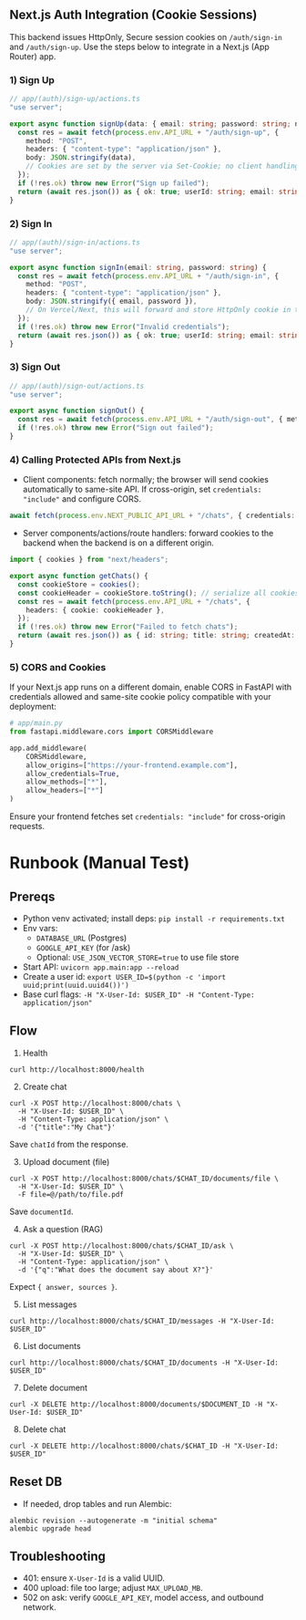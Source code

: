 ## Next.js Auth Integration (Cookie Sessions)

This backend issues HttpOnly, Secure session cookies on `/auth/sign-in` and `/auth/sign-up`. Use the steps below to integrate in a Next.js (App Router) app.

### 1) Sign Up
```ts
// app/(auth)/sign-up/actions.ts
"use server";

export async function signUp(data: { email: string; password: string; name?: string }) {
  const res = await fetch(process.env.API_URL + "/auth/sign-up", {
    method: "POST",
    headers: { "content-type": "application/json" },
    body: JSON.stringify(data),
    // Cookies are set by the server via Set-Cookie; no client handling required
  });
  if (!res.ok) throw new Error("Sign up failed");
  return (await res.json()) as { ok: true; userId: string; email: string; name?: string };
}
```

### 2) Sign In
```ts
// app/(auth)/sign-in/actions.ts
"use server";

export async function signIn(email: string, password: string) {
  const res = await fetch(process.env.API_URL + "/auth/sign-in", {
    method: "POST",
    headers: { "content-type": "application/json" },
    body: JSON.stringify({ email, password }),
    // On Vercel/Next, this will forward and store HttpOnly cookie in the browser
  });
  if (!res.ok) throw new Error("Invalid credentials");
  return (await res.json()) as { ok: true; userId: string; email: string; name?: string };
}
```

### 3) Sign Out
```ts
// app/(auth)/sign-out/actions.ts
"use server";

export async function signOut() {
  const res = await fetch(process.env.API_URL + "/auth/sign-out", { method: "POST" });
  if (!res.ok) throw new Error("Sign out failed");
}
```

### 4) Calling Protected APIs from Next.js

- Client components: fetch normally; the browser will send cookies automatically to same-site API. If cross-origin, set `credentials: "include"` and configure CORS.
```ts
await fetch(process.env.NEXT_PUBLIC_API_URL + "/chats", { credentials: "include" });
```

- Server components/actions/route handlers: forward cookies to the backend when the backend is on a different origin.
```ts
import { cookies } from "next/headers";

export async function getChats() {
  const cookieStore = cookies();
  const cookieHeader = cookieStore.toString(); // serialize all cookies
  const res = await fetch(process.env.API_URL + "/chats", {
    headers: { cookie: cookieHeader },
  });
  if (!res.ok) throw new Error("Failed to fetch chats");
  return (await res.json()) as { id: string; title: string; createdAt: number; updatedAt: number }[];
}
```

### 5) CORS and Cookies

If your Next.js app runs on a different domain, enable CORS in FastAPI with credentials allowed and same-site cookie policy compatible with your deployment:

```python
# app/main.py
from fastapi.middleware.cors import CORSMiddleware

app.add_middleware(
    CORSMiddleware,
    allow_origins=["https://your-frontend.example.com"],
    allow_credentials=True,
    allow_methods=["*"],
    allow_headers=["*"]
)
```

Ensure your frontend fetches set `credentials: "include"` for cross-origin requests.

# Runbook (Manual Test)

## Prereqs
- Python venv activated; install deps: `pip install -r requirements.txt`
- Env vars:
  - `DATABASE_URL` (Postgres)
  - `GOOGLE_API_KEY` (for /ask)
  - Optional: `USE_JSON_VECTOR_STORE=true` to use file store
- Start API: `uvicorn app.main:app --reload`
- Create a user id: `export USER_ID=$(python -c 'import uuid;print(uuid.uuid4())')`
- Base curl flags: `-H "X-User-Id: $USER_ID" -H "Content-Type: application/json"`

## Flow
1) Health
```
curl http://localhost:8000/health
```

2) Create chat
```
curl -X POST http://localhost:8000/chats \
  -H "X-User-Id: $USER_ID" \
  -H "Content-Type: application/json" \
  -d '{"title":"My Chat"}'
```
Save `chatId` from the response.

3) Upload document (file)
```
curl -X POST http://localhost:8000/chats/$CHAT_ID/documents/file \
  -H "X-User-Id: $USER_ID" \
  -F file=@/path/to/file.pdf
```
Save `documentId`.

4) Ask a question (RAG)
```
curl -X POST http://localhost:8000/chats/$CHAT_ID/ask \
  -H "X-User-Id: $USER_ID" \
  -H "Content-Type: application/json" \
  -d '{"q":"What does the document say about X?"}'
```
Expect `{ answer, sources }`.

5) List messages
```
curl http://localhost:8000/chats/$CHAT_ID/messages -H "X-User-Id: $USER_ID"
```

6) List documents
```
curl http://localhost:8000/chats/$CHAT_ID/documents -H "X-User-Id: $USER_ID"
```

7) Delete document
```
curl -X DELETE http://localhost:8000/documents/$DOCUMENT_ID -H "X-User-Id: $USER_ID"
```

8) Delete chat
```
curl -X DELETE http://localhost:8000/chats/$CHAT_ID -H "X-User-Id: $USER_ID"
```

## Reset DB
- If needed, drop tables and run Alembic:
```
alembic revision --autogenerate -m "initial schema"
alembic upgrade head
```

## Troubleshooting
- 401: ensure `X-User-Id` is a valid UUID.
- 400 upload: file too large; adjust `MAX_UPLOAD_MB`.
- 502 on ask: verify `GOOGLE_API_KEY`, model access, and outbound network.
  
